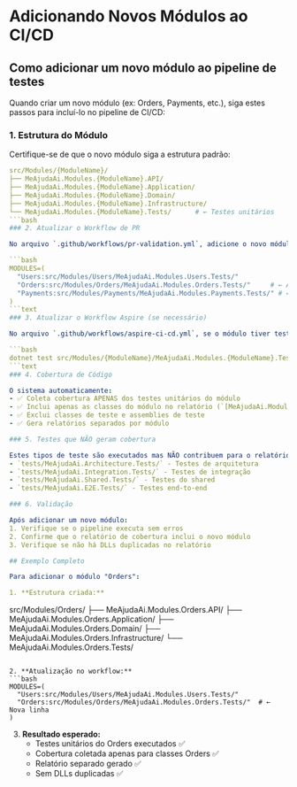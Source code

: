 # Adicionando Novos Módulos ao CI/CD

## Como adicionar um novo módulo ao pipeline de testes

Quando criar um novo módulo (ex: Orders, Payments, etc.), siga estes passos para incluí-lo no pipeline de CI/CD:

### 1. Estrutura do Módulo

Certifique-se de que o novo módulo siga a estrutura padrão:

```yaml
src/Modules/{ModuleName}/
├── MeAjudaAi.Modules.{ModuleName}.API/
├── MeAjudaAi.Modules.{ModuleName}.Application/
├── MeAjudaAi.Modules.{ModuleName}.Domain/
├── MeAjudaAi.Modules.{ModuleName}.Infrastructure/
└── MeAjudaAi.Modules.{ModuleName}.Tests/      # ← Testes unitários
```bash
### 2. Atualizar o Workflow de PR

No arquivo `.github/workflows/pr-validation.yml`, adicione o novo módulo na seção `MODULES`:

```bash
MODULES=(
  "Users:src/Modules/Users/MeAjudaAi.Modules.Users.Tests/"
  "Orders:src/Modules/Orders/MeAjudaAi.Modules.Orders.Tests/"     # ← Adicione aqui
  "Payments:src/Modules/Payments/MeAjudaAi.Modules.Payments.Tests/" # ← E aqui
)
```text
### 3. Atualizar o Workflow Aspire (se necessário)

No arquivo `.github/workflows/aspire-ci-cd.yml`, se o módulo tiver testes específicos que precisam ser executados no pipeline de deploy, adicione-os na seção de testes:

```bash
dotnet test src/Modules/{ModuleName}/MeAjudaAi.Modules.{ModuleName}.Tests/ --no-build --configuration Release
```text
### 4. Cobertura de Código

O sistema automaticamente:
- ✅ Coleta cobertura APENAS dos testes unitários do módulo
- ✅ Inclui apenas as classes do módulo no relatório (`[MeAjudaAi.Modules.{ModuleName}.*]*`)
- ✅ Exclui classes de teste e assemblies de teste
- ✅ Gera relatórios separados por módulo

### 5. Testes que NÃO geram cobertura

Estes tipos de teste são executados mas NÃO contribuem para o relatório de cobertura:
- `tests/MeAjudaAi.Architecture.Tests/` - Testes de arquitetura
- `tests/MeAjudaAi.Integration.Tests/` - Testes de integração
- `tests/MeAjudaAi.Shared.Tests/` - Testes do shared
- `tests/MeAjudaAi.E2E.Tests/` - Testes end-to-end

### 6. Validação

Após adicionar um novo módulo:
1. Verifique se o pipeline executa sem erros
2. Confirme que o relatório de cobertura inclui o novo módulo
3. Verifique se não há DLLs duplicadas no relatório

## Exemplo Completo

Para adicionar o módulo "Orders":

1. **Estrutura criada:**
   ```
   src/Modules/Orders/
   ├── MeAjudaAi.Modules.Orders.API/
   ├── MeAjudaAi.Modules.Orders.Application/
   ├── MeAjudaAi.Modules.Orders.Domain/
   ├── MeAjudaAi.Modules.Orders.Infrastructure/
   └── MeAjudaAi.Modules.Orders.Tests/
   ```

2. **Atualização no workflow:**
   ```bash
   MODULES=(
     "Users:src/Modules/Users/MeAjudaAi.Modules.Users.Tests/"
     "Orders:src/Modules/Orders/MeAjudaAi.Modules.Orders.Tests/"  # ← Nova linha
   )
   ```

3. **Resultado esperado:**
   - Testes unitários do Orders executados ✅
   - Cobertura coletada apenas para classes Orders ✅
   - Relatório separado gerado ✅
   - Sem DLLs duplicadas ✅